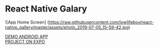 # React Native Galary

![App Home Screen]
(https://raw.githubusercontent.com/lowlifeboy/react-native_gallery/master/assets/photo_2019-07-05_15-59-42.jpg)

[DEMO ANDROID APP](https://drive.google.com/open?id=1ywUNoLFWC8YHlOPL5R6OlB0rjq2BIGNa)  
[PROJECT ON EXPO](https://expo.io/@lowlifeboy/gallery)
